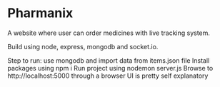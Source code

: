 # Pharmanix

A website where user can order medicines with live tracking system.

Build using node, express, mongodb and socket.io.

Step to run:
use mongodb and import data from items.json file
Install packages using npm i 
Run project using nodemon server.js 
Browse to http://localhost:5000 through a browser
UI is pretty self explanatory

	
